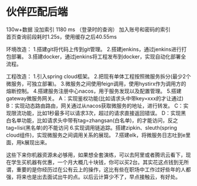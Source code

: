 # 伙伴匹配后端
130w+数据
没加索引
1180 ms （登录时的查询）
加入账号和密码的索引 <br/>
首页查询前段耗时1.25s，使用缓存之后40.55ms

环境改造：
1.搭建git将代码上传到git管理。
2.搭建jenkins，通过jenkins进行打包部署。
3.搭建docker，通过jenkins将工程发布到docker，实现自动化部署全流程。


工程改造：
1.引入spring cloud框架。
2.把现有单体工程按照微服务拆分(最少2个微服务，可独立部署)。
3.微服务之间使用feign调用，使用hystirx作为调用方的熔断控制。
4.搭建服务注册中心nacos，用于服务发现以及配置管理。
5.搭建gateway微服务网关。 
 A：实现鉴权功能(比如请求头中带key=xxx的才让通过)
 B：实现动态路由路由，网关通过从nacos获取微服务的地址，进行转发。
 C：实现限流功能，比如1秒最多可以请求3次，超过的请求直接返回错误。
 D：实现黑白名单功能，比如请求头中带有tag=zhangsan(白名单)，的才能访问，反之tag=lisi(黑名单)的不能访问
6.实现调用链追踪。搭建zipkin、sleuth(spring cloud组件)，实现微服务之间调用关系的展现。
7.搭建elk，将微服务日志吐到e里面，用k展现出来。

这些下来你机器资源未必够用，如果想全套演练，可以去阿里或者腾讯云看下，现在学生买机器有优惠，一个月大概几十块钱，你可以买2台。其实花这点钱到无所谓，重要的是你经历过在公有云上的操作，这比有些在职场中工作过好些年的人都强，将来也是出去面试出牛的点。以后云计算少不了，早点接触云，有好处。
